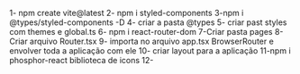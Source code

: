 1- npm create vite@latest
2- npm i styled-components
3-npm i @types/styled-components -D
4- criar a pasta @types
5- criar past styles com themes e global.ts
6- npm i react-router-dom
7-Criar pasta pages
8-Criar arquivo Router.tsx
9- importa no arquivo app.tsx BrowserRouter e envolver toda a aplicação com ele
10- criar layout para a aplicação
11-npm i phosphor-react biblioteca de icons
12-
